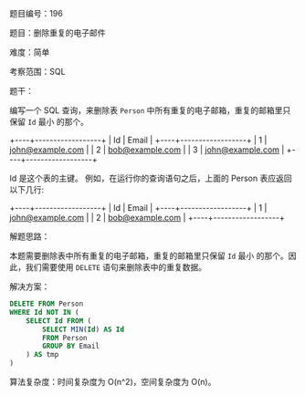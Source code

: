 题目编号：196

题目：删除重复的电子邮件

难度：简单

考察范围：SQL

题干：

编写一个 SQL 查询，来删除表 `Person` 中所有重复的电子邮箱，重复的邮箱里只保留 `Id` 最小 的那个。

+----+------------------+
| Id | Email            |
+----+------------------+
| 1  | john@example.com |
| 2  | bob@example.com  |
| 3  | john@example.com |
+----+------------------+

Id 是这个表的主键。
例如，在运行你的查询语句之后，上面的 Person 表应返回以下几行:

+----+------------------+
| Id | Email            |
+----+------------------+
| 1  | john@example.com |
| 2  | bob@example.com  |
+----+------------------+

解题思路：

本题需要删除表中所有重复的电子邮箱，重复的邮箱里只保留 `Id` 最小 的那个。因此，我们需要使用 `DELETE` 语句来删除表中的重复数据。

解决方案：

```sql
DELETE FROM Person
WHERE Id NOT IN (
    SELECT Id FROM (
        SELECT MIN(Id) AS Id
        FROM Person
        GROUP BY Email
    ) AS tmp
)
```

算法复杂度：时间复杂度为 O(n^2)，空间复杂度为 O(n)。